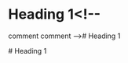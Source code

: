 # Heading <!-- comment --> 1<!--
comment
comment
--># Heading <!-- comment --> 1 <!-- comment -->
<!-- comment --># Heading 1 <!-- comment -->
<!--
comment
comment
-->
<!--
comment
comment
